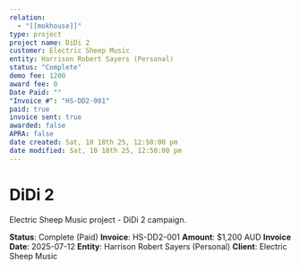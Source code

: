 ```yaml
---
relation:
  - "[[mokhouse]]"
type: project
project name: DiDi 2
customer: Electric Sheep Music
entity: Harrison Robert Sayers (Personal)
status: "Complete"
demo fee: 1200
award fee: 0
Date Paid: ""
"Invoice #": "HS-DD2-001"
paid: true
invoice sent: true
awarded: false
APRA: false
date created: Sat, 10 18th 25, 12:50:00 pm
date modified: Sat, 10 18th 25, 12:50:00 pm
---
```


# DiDi 2

Electric Sheep Music project - DiDi 2 campaign.

**Status**: Complete (Paid)
**Invoice**: HS-DD2-001
**Amount**: $1,200 AUD
**Invoice Date**: 2025-07-12
**Entity**: Harrison Robert Sayers (Personal)
**Client**: Electric Sheep Music
